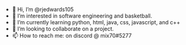- 👋 Hi, I’m @rjedwards105
- 👀 I’m interested in software engineering and basketball.
- 🌱 I’m currently learning python, html, java, css, javascript, and c++
- 💞️ I’m looking to collaborate on a project.
- 📫 How to reach me: on discord @ mix70#5277

<!---
rjedwards105/rjedwards105 is a ✨ special ✨ repository because its `README.md` (this file) appears on your GitHub profile.
You can click the Preview link to take a look at your changes.
--->

